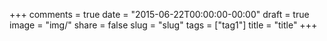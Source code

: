 +++
comments = true
date = "2015-06-22T00:00:00-00:00"
draft = true
image = "img/" 
share = false
slug = "slug"
tags = ["tag1"]
title = "title"
+++





